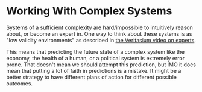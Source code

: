 # Working With Complex Systems

Systems of a sufficient complexity are hard/impossible to intuitively reason
about, or become an expert in.
One way to think about these systems is as "low validity environments" as
described in [the Veritasium video on
experts](https://www.youtube.com/watch?v=5eW6Eagr9XA).

This means that predicting the future state of a complex system like the
economy, the health of a human, or a political system is extremely error prone.
That doesn't mean we should attempt this prediction, but IMO it does mean that
putting a lot of faith in predictions is a mistake.
It might be a better strategy to have different plans of action for different
possible outcomes.
